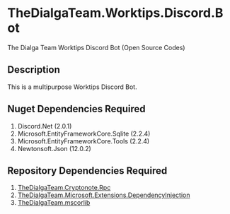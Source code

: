 # TheDialgaTeam.Worktips.Discord.Bot
The Dialga Team Worktips Discord Bot (Open Source Codes) 

## Description
This is a multipurpose Worktips Discord Bot.

## Nuget Dependencies Required
1. Discord.Net (2.0.1)
2. Microsoft.EntityFrameworkCore.Sqlite (2.2.4)
3. Microsoft.EntityFrameworkCore.Tools (2.2.4)
4. Newtonsoft.Json (12.0.2)

## Repository Dependencies Required
1. [TheDialgaTeam.Cryptonote.Rpc](https://github.com/TheDialgaTeam/TheDialgaTeam.Cryptonote.Rpc)
2. [TheDialgaTeam.Microsoft.Extensions.DependencyInjection](https://github.com/TheDialgaTeam/TheDialgaTeam.Microsoft.Extensions.DependencyInjection)
3. [TheDialgaTeam.mscorlib](https://github.com/TheDialgaTeam/TheDialgaTeam.mscorlib)

